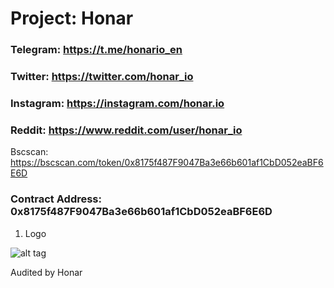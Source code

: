# Project: Honar

### Telegram: https://t.me/honario_en
### Twitter: https://twitter.com/honar_io
### Instagram: https://instagram.com/honar.io
### Reddit: https://www.reddit.com/user/honar_io

Bscscan: https://bscscan.com/token/0x8175f487F9047Ba3e66b601af1CbD052eaBF6E6D

### Contract Address: 0x8175f487F9047Ba3e66b601af1CbD052eaBF6E6D

1. Logo

![alt tag](https://github.com/honario/honar/logo/logo.jpeg)

Audited by Honar

  


